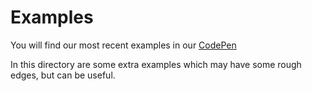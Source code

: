 Examples
===

You will find our most recent examples in our [CodePen](http://codepen.io/team/altspacevr)

In this directory are some extra examples which may have some rough edges, but can be useful.
